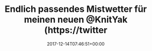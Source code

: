 ---
coordinates:
  type: Point
  coordinates:
  - '11.6044656'
  - '48.1277988'
retweeted: false
source: <a href="http://www.samruston.co.uk" rel="nofollow">Flamingo for Android</a>
entities:
  user_mentions:
  - name: KnitYak
    screen_name: KnitYak
    indices:
    - '46'
    - '54'
    id_str: '3189400520'
    id: '3189400520'
  urls: []
  symbols: []
  media:
  - expanded_url: https://twitter.com/bascht/status/941212877393932289/photo/1
    indices:
    - '65'
    - '88'
    url: https://t.co/qoblZcp2SM
    media_url: http://pbs.twimg.com/media/DQ_cHrlW0AEmRdB.jpg
    id_str: '941212871660326913'
    id: '941212871660326913'
    media_url_https: https://pbs.twimg.com/media/DQ_cHrlW0AEmRdB.jpg
    sizes:
      medium:
        w: '1200'
        h: '900'
        resize: fit
      thumb:
        w: '150'
        h: '150'
        resize: crop
      large:
        w: '2048'
        h: '1536'
        resize: fit
      small:
        w: '680'
        h: '510'
        resize: fit
    type: photo
    display_url: pic.twitter.com/qoblZcp2SM
  hashtags: []
display_text_range:
- '0'
- '88'
favorite_count: '10'
geo:
  type: Point
  coordinates:
  - '48.1277988'
  - '11.6044656'
id_str: '941212877393932289'
truncated: false
retweet_count: '1'
id: '941212877393932289'
possibly_sensitive: false
created_at: Thu Dec 14 07:46:51 +0000 2017
favorited: false
full_text: Endlich passendes Mistwetter für meinen neuen [@KnitYak](https://twitter.com/KnitYak)
  Schal \o/
lang: de
extended_entities:
  media:
  - expanded_url: https://twitter.com/bascht/status/941212877393932289/photo/1
    indices:
    - '65'
    - '88'
    url: https://t.co/qoblZcp2SM
    media_url: http://pbs.twimg.com/media/DQ_cHrlW0AEmRdB.jpg
    id_str: '941212871660326913'
    id: '941212871660326913'
    media_url_https: https://pbs.twimg.com/media/DQ_cHrlW0AEmRdB.jpg
    sizes:
      medium:
        w: '1200'
        h: '900'
        resize: fit
      thumb:
        w: '150'
        h: '150'
        resize: crop
      large:
        w: '2048'
        h: '1536'
        resize: fit
      small:
        w: '680'
        h: '510'
        resize: fit
    type: photo
    display_url: pic.twitter.com/qoblZcp2SM
tags:
- pesos/twitter
date: '2017-12-14T07:46:51+00:00'
src: https://twitter.com/bascht/status/941212877393932289
original_url: https://twitter.com/bascht/status/941212877393932289
type: twitter_tweet
media_url: https://img.bascht.com/twitter/pbs.twimg.com/media/DQ_cHrlW0AEmRdB.jpg
text: Endlich passendes Mistwetter für meinen neuen [@KnitYak](https://twitter.com/KnitYak)
  Schal \o/
title: Endlich passendes Mistwetter für meinen neuen @KnitYak (https://twitter

---
